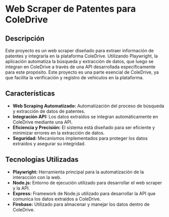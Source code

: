 # Web Scraper de Patentes para ColeDrive

## Descripción

Este proyecto es un web scraper diseñado para extraer información de patentes y integrarla en la plataforma ColeDrive. Utilizando Playwright, la aplicación automatiza la búsqueda y extracción de datos, que luego se integran en ColeDrive a través de una API desarrollada específicamente para este propósito. Este proyecto es una parte esencial de ColeDrive, ya que facilita la verificación y registro de vehículos en la plataforma.

## Características

- **Web Scraping Automatizado:** Automatización del proceso de búsqueda y extracción de datos de patentes.
- **Integración API:** Los datos extraídos se integran automáticamente en ColeDrive mediante una API.
- **Eficiencia y Precisión:** El sistema está diseñado para ser eficiente y minimizar errores en la extracción de datos.
- **Seguridad:** Mecanismos implementados para proteger los datos extraídos y asegurar su integridad.

## Tecnologías Utilizadas

- **Playwright:** Herramienta principal para la automatización de la interacción con la web.
- **Node.js:** Entorno de ejecución utilizado para desarrollar el web scraper y la API.
- **Express:** Framework de Node.js utilizado para desarrollar la API que comunica los datos extraídos a ColeDrive.
- **Firebase:** Utilizado para almacenar y manejar los datos dentro de ColeDrive.
